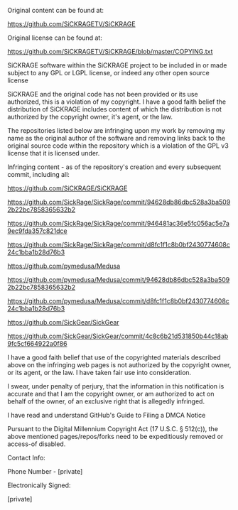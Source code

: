 Original content can be found at:

https://github.com/SiCKRAGETV/SiCKRAGE

Original license can be found at:

https://github.com/SiCKRAGETV/SiCKRAGE/blob/master/COPYING.txt

SiCKRAGE software within the SiCKRAGE project to be included in or made
subject to any GPL or LGPL license, or indeed any other open source license

SiCKRAGE and the original code has not been provided or its use authorized,
this is a violation of my copyright. I have a good faith belief the
distribution of SiCKRAGE includes content of which the distribution is not
authorized by the copyright owner, it's agent, or the law.

The repositories listed below are infringing upon my work by removing my
name as the original author of the software and removing links back to the
original source code within the repository which is a violation of the GPL
v3 license that it is licensed under.

Infringing content - as of the repository's creation and every subsequent
commit, including all:

https://github.com/SiCKRAGE/SiCKRAGE

https://github.com/SickRage/SickRage/commit/94628db86dbc528a3ba5092b22bc7858365632b2

https://github.com/SickRage/SickRage/commit/946481ac36e5fc056ac5e7a9ec9fda357c821dce

https://github.com/SickRage/SickRage/commit/d8fc1f1c8b0bf2430774608c24c1bba1b28d76b3

https://github.com/pymedusa/Medusa

https://github.com/pymedusa/Medusa/commit/94628db86dbc528a3ba5092b22bc7858365632b2

https://github.com/pymedusa/Medusa/commit/d8fc1f1c8b0bf2430774608c24c1bba1b28d76b3

https://github.com/SickGear/SickGear

https://github.com/SickGear/SickGear/commit/4c8c6b21d531850b44c18ab9fc5cf664922a0f86

I have a good faith belief that use of the copyrighted materials described
above on the infringing web pages is not authorized by the copyright owner,
or its agent, or the law. I have taken fair use into consideration.

I swear, under penalty of perjury, that the information in this
notification is accurate and that I am the copyright owner, or am
authorized to act on behalf of the owner, of an exclusive right that is
allegedly infringed.

I have read and understand GitHub's Guide to Filing a DMCA Notice

Pursuant to the Digital Millennium Copyright Act (17 U.S.C. § 512(c)), the
above mentioned pages/repos/forks need to be expeditiously removed or
access-of disabled.

Contact Info:

Phone Number - [private]

Electronically Signed:

[private]
